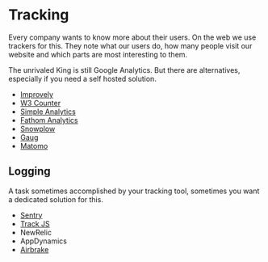 # Tracking

Every company wants to know more about their users. On the web we use trackers for this. They note what our users do, how many people visit our website and which parts are most interesting to them.

The unrivaled King is still Google Analytics. But there are alternatives, especially if you need a self hosted solution.

- [Improvely](https://www.improvely.com/)
- [W3 Counter](https://www.w3counter.com/)
- [Simple Analytics](https://simpleanalytics.io/)
- [Fathom Analytics](https://usefathom.com/)
- [Snowplow](https://snowplowanalytics.com/)
- [Gaug](https://get.gaug.es/)
- [Matomo](https://matomo.org/)

## Logging

A task sometimes accomplished by your tracking tool, sometimes you want a dedicated solution for this.

- [Sentry](https://sentry.io/welcome/)
- [Track JS](https://trackjs.com/)
- NewRelic
- AppDynamics
- [Airbrake](https://airbrake.io/)